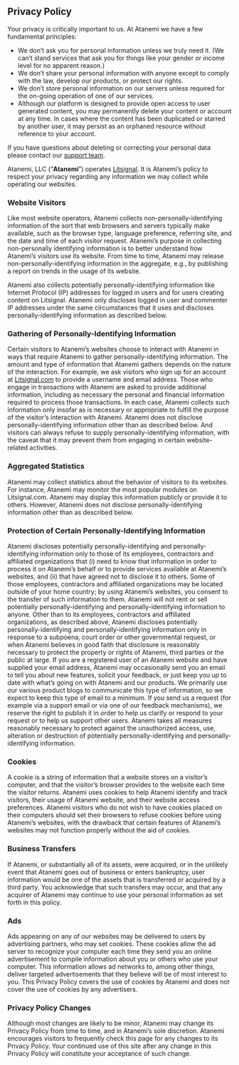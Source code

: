 ## Privacy Policy
Your privacy is critically important to us. At Atanemi we have a few fundamental principles:
- We don&#8217;t ask you for personal information unless we truly need it. (We can&#8217;t stand services that ask you for things like your gender or income level for no apparent reason.)
- We don&#8217;t share your personal information with anyone except to comply with the law, develop our products, or protect our rights.
- We don&#8217;t store personal information on our servers unless required for the on-going operation of one of our services.
- Although our platform is designed to provide open access to user generated content, you may permanently delete your content or account at any time. In cases where the content has been duplicated or starred by another user, it may persist as an orphaned resource without reference to your account.

If you have questions about deleting or correcting your personal data please contact our <a href="http://litsignal.com/support">support team</a>.

Atanemi, LLC (“<strong>Atanemi</strong>”) operates <a href="http://litsignal.com">Litsignal</a>. It is Atanemi’s policy to respect your privacy regarding any information we may collect while operating our websites.

### Website Visitors

Like most website operators, Atanemi collects non-personally-identifying information of the sort that web browsers and servers typically make available, such as the browser type, language preference, referring site, and the date and time of each visitor request. Atanemi&#8217;s purpose in collecting non-personally identifying information is to better understand how Atanemi&#8217;s visitors use its website. From time to time, Atanemi may release non-personally-identifying information in the aggregate, e.g., by publishing a report on trends in the usage of its website.

Atanemi also collects potentially personally-identifying information like Internet Protocol (IP) addresses for logged in users and for users creating content on Litsignal. Atanemi only discloses logged in user and commenter IP addresses under the same circumstances that it uses and discloses personally-identifying information as described below.

### Gathering of Personally-Identifying Information

Certain visitors to Atanemi’s websites choose to interact with Atanemi in ways that require Atanemi to gather personally-identifying information. The amount and type of information that Atanemi gathers depends on the nature of the interaction. For example, we ask visitors who sign up for an account at <a href="http://litsignal.com/">Litsignal.com</a> to provide a username and email address. Those who engage in transactions with Atanemi are asked to provide additional information, including as necessary the personal and financial information required to process those transactions. In each case, Atanemi collects such information only insofar as is necessary or appropriate to fulfill the purpose of the visitor’s interaction with Atanemi. Atanemi does not disclose personally-identifying information other than as described below. And visitors can always refuse to supply personally-identifying information, with the caveat that it may prevent them from engaging in certain website-related activities.

### Aggregated Statistics

Atanemi may collect statistics about the behavior of visitors to its websites. For instance, Atanemi may monitor the most popular modules on Litsignal.com. Atanemi may display this information publicly or provide it to others. However, Atanemi does not disclose personally-identifying information other than as described below.

### Protection of Certain Personally-Identifying Information

Atanemi discloses potentially personally-identifying and personally-identifying information only to those of its employees, contractors and affiliated organizations that (i) need to know that information in order to process it on Atanemi’s behalf or to provide services available at Atanemi’s websites, and (ii) that have agreed not to disclose it to others. Some of those employees, contractors and affiliated organizations may be located outside of your home country; by using Atanemi’s websites, you consent to the transfer of such information to them. Atanemi will not rent or sell potentially personally-identifying and personally-identifying information to anyone. Other than to its employees, contractors and affiliated organizations, as described above, Atanemi discloses potentially personally-identifying and personally-identifying information only in response to a subpoena, court order or other governmental request, or when Atanemi believes in good faith that disclosure is reasonably necessary to protect the property or rights of Atanemi, third parties or the public at large. If you are a registered user of an Atanemi website and have supplied your email address, Atanemi may occasionally send you an email to tell you about new features, solicit your feedback, or just keep you up to date with what’s going on with Atanemi and our products. We primarily use our various product blogs to communicate this type of information, so we expect to keep this type of email to a minimum. If you send us a request (for example via a support email or via one of our feedback mechanisms), we reserve the right to publish it in order to help us clarify or respond to your request or to help us support other users. Atanemi takes all measures reasonably necessary to protect against the unauthorized access, use, alteration or destruction of potentially personally-identifying and personally-identifying information.

### Cookies

A cookie is a string of information that a website stores on a visitor’s computer, and that the visitor’s browser provides to the website each time the visitor returns. Atanemi uses cookies to help Atanemi identify and track visitors, their usage of Atanemi website, and their website access preferences. Atanemi visitors who do not wish to have cookies placed on their computers should set their browsers to refuse cookies before using Atanemi’s websites, with the drawback that certain features of Atanemi’s websites may not function properly without the aid of cookies.

### Business Transfers

If Atanemi, or substantially all of its assets, were acquired, or in the unlikely event that Atanemi goes out of business or enters bankruptcy, user information would be one of the assets that is transferred or acquired by a third party. You acknowledge that such transfers may occur, and that any acquirer of Atanemi may continue to use your personal information as set forth in this policy.

### Ads

Ads appearing on any of our websites may be delivered to users by advertising partners, who may set cookies. These cookies allow the ad server to recognize your computer each time they send you an online advertisement to compile information about you or others who use your computer. This information allows ad networks to, among other things, deliver targeted advertisements that they believe will be of most interest to you. This Privacy Policy covers the use of cookies by Atanemi and does not cover the use of cookies by any advertisers.

### Privacy Policy Changes

Although most changes are likely to be minor, Atanemi may change its Privacy Policy from time to time, and in Atanemi’s sole discretion. Atanemi encourages visitors to frequently check this page for any changes to its Privacy Policy. Your continued use of this site after any change in this Privacy Policy will constitute your acceptance of such change.
